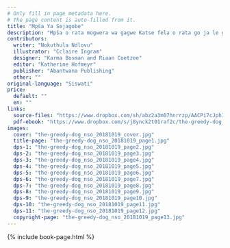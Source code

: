 ```yaml
---
# Only fill in page metadata here.
# The page content is auto-filled from it.
title: "Mpša Ya Sejagobe"
description: "Mpša o rata mogwera wa gagwe Katse fela o rata go ja le go feta fao. Na Katse o tla kgotlelela mogwera wa gagwe wa sejagobe go fihla kae, pele go senyega?"
contributors:
  writer: "Nokuthula Ndlovu"
  illustrator: "Cclaire Ingram"
  designer: "Karma Bosman and Riaan Coetzee"
  editor: "Katherine Hofmeyr"
  publisher: "Abantwana Publishing"
  other: ""
original-language: "Siswati"
price:
  default: ""
  en: ""
links:
  source-files: "https://www.dropbox.com/sh/abz2a3m07hnrrzp/AACPi7cJphISHRbq2T5YqtVca?dl=0"
  pdf-ebook: "https://www.dropbox.com/s/j8ynck2t01raf2c/the-greedy-dog_nso_20181019.pdf?dl=0"
images:
  cover: "the-greedy-dog_nso_20181019_cover.jpg"
  title-page: "the-greedy-dog_nso_20181019_page1.jpg"
  dps-1: "the-greedy-dog_nso_20181019_page2.jpg"
  dps-2: "the-greedy-dog_nso_20181019_page3.jpg"
  dps-3: "the-greedy-dog_nso_20181019_page4.jpg"
  dps-4: "the-greedy-dog_nso_20181019_page5.jpg"
  dps-5: "the-greedy-dog_nso_20181019_page6.jpg"
  dps-6: "the-greedy-dog_nso_20181019_page7.jpg"
  dps-7: "the-greedy-dog_nso_20181019_page8.jpg"
  dps-8: "the-greedy-dog_nso_20181019_page9.jpg"
  dps-9: "the-greedy-dog_nso_20181019_page10.jpg"
  dps-10: "the-greedy-dog_nso_20181019_page11.jpg"
  dps-11: "the-greedy-dog_nso_20181019_page12.jpg"
  copyright-page: "the-greedy-dog_nso_20181019_page13.jpg"
---
```


{% include book-page.html %}



